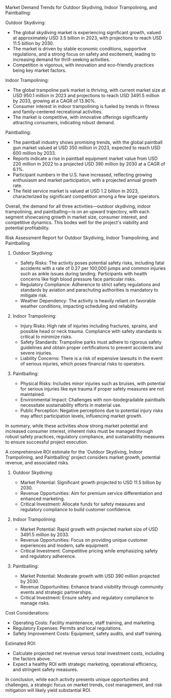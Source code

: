 Market Demand Trends for Outdoor Skydiving, Indoor Trampolining, and Paintballing:

Outdoor Skydiving:
- The global skydiving market is experiencing significant growth, valued at approximately USD 3.5 billion in 2023, with projections to reach USD 11.5 billion by 2030.
- The market is driven by stable economic conditions, supportive regulations, and a strong focus on safety and excitement, leading to increasing demand for thrill-seeking activities.
- Competition is vigorous, with innovation and eco-friendly practices being key market factors.

Indoor Trampolining:
- The global trampoline park market is thriving, with current market size at USD 950.1 million in 2023 and projections to reach USD 3491.5 million by 2033, growing at a CAGR of 13.90%.
- Consumer interest in indoor trampolining is fueled by trends in fitness and family-centered recreational activities.
- The market is competitive, with innovative offerings significantly attracting consumers, indicating robust demand.

Paintballing:
- The paintball industry shows promising trends, with the global paintball gun market valued at USD 350 million in 2023, expected to reach USD 600 million by 2033.
- Reports indicate a rise in paintball equipment market value from USD 220 million in 2022 to a projected USD 390 million by 2030 at a CAGR of 6.1%.
- Participant numbers in the U.S. have increased, reflecting growing enthusiasm and market participation, with a projected annual growth rate.
- The field service market is valued at USD 1.2 billion in 2023, characterized by significant competition among a few large operators.

Overall, the demand for all three activities—outdoor skydiving, indoor trampolining, and paintballing—is on an upward trajectory, with each segment showcasing growth in market size, consumer interest, and competitive dynamics. This bodes well for the project's viability and potential profitability.

Risk Assessment Report for Outdoor Skydiving, Indoor Trampolining, and Paintballing

1. Outdoor Skydiving:
   - Safety Risks: The activity poses potential safety risks, including fatal accidents with a rate of 0.27 per 100,000 jumps and common injuries such as ankle issues during landing. Participants with health concerns like high blood pressure face particular risks.
   - Regulatory Compliance: Adherence to strict safety regulations and standards by aviation and parachuting authorities is mandatory to mitigate risk.
   - Weather Dependency: The activity is heavily reliant on favorable weather conditions, impacting scheduling and reliability.

2. Indoor Trampolining:
   - Injury Risks: High rate of injuries including fractures, sprains, and possible head or neck trauma. Compliance with safety standards is critical to minimize risks.
   - Safety Standards: Trampoline parks must adhere to rigorous safety guidelines and obtain proper certifications to prevent accidents and severe injuries.
   - Liability Concerns: There is a risk of expensive lawsuits in the event of serious injuries, which poses financial risks to operators.

3. Paintballing:
   - Physical Risks: Includes minor injuries such as bruises, with potential for serious injuries like eye trauma if proper safety measures are not maintained.
   - Environmental Impact: Challenges with non-biodegradable paintballs necessitate sustainability efforts in material use.
   - Public Perception: Negative perceptions due to potential injury risks may affect participation levels, influencing market growth.

In summary, while these activities show strong market potential and increased consumer interest, inherent risks must be managed through robust safety practices, regulatory compliance, and sustainability measures to ensure successful project execution.

A comprehensive ROI estimate for the 'Outdoor Skydiving, Indoor Trampolining, and Paintballing' project considers market growth, potential revenue, and associated risks.

1. Outdoor Skydiving:
   - Market Potential: Significant growth projected to USD 11.5 billion by 2030.
   - Revenue Opportunities: Aim for premium service differentiation and enhanced marketing.
   - Critical Investment: Allocate funds for safety measures and regulatory compliance to build customer confidence.

2. Indoor Trampolining:
   - Market Potential: Rapid growth with projected market size of USD 3491.5 million by 2033.
   - Revenue Opportunities: Focus on providing unique customer experiences and modern, safe equipment.
   - Critical Investment: Competitive pricing while emphasizing safety and regulatory adherence.

3. Paintballing:
   - Market Potential: Moderate growth with USD 390 million projected by 2030.
   - Revenue Opportunities: Enhance brand visibility through community events and strategic partnerships.
   - Critical Investment: Ensure safety and regulatory compliance to manage risks.

Cost Considerations:
   - Operating Costs: Facility maintenance, staff training, and marketing.
   - Regulatory Expenses: Permits and local regulations.
   - Safety Improvement Costs: Equipment, safety audits, and staff training.

Estimated ROI:
   - Calculate projected net revenue versus total investment costs, including the factors above.
   - Expect a healthy ROI with strategic marketing, operational efficiency, and stringent safety measures.

In conclusion, while each activity presents unique opportunities and challenges, a strategic focus on market trends, cost management, and risk mitigation will likely yield substantial ROI.
